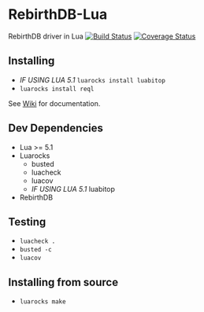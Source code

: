 # RebirthDB-Lua

RebirthDB driver in Lua
[![Build Status](https://travis-ci.org/RebirthDB/rebirthdb-lua.svg?branch=master)](https://travis-ci.org/RebirthDB/rebirthdb-lua)
[![Coverage Status](https://coveralls.io/repos/github/RebirthDB/rebirthdb-lua/badge.svg?branch=master)](https://coveralls.io/github/RebirthDB/rebirthdb-lua?branch=master)

## Installing
- _IF USING LUA 5.1_ `luarocks install luabitop`
- `luarocks install reql`

See [Wiki](https://github.com/RebirthDB/rebirthdb-lua/wiki) for documentation.

## Dev Dependencies
- Lua >= 5.1
- Luarocks
  - busted
  - luacheck
  - luacov
  - _IF USING LUA 5.1_ luabitop
- RebirthDB

## Testing
- `luacheck .`
- `busted -c`
- `luacov`

## Installing from source
- `luarocks make`
